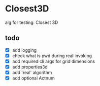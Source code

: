 # Closest3D
alg for testing: Closest 3D

## todo
- [X] add logging
- [X] check what is pwd during real invoking
- [X] add required cli args for grid dimensions
- [X] add properties3d
- [X] add 'real' algorithm
- [X] add optional Actnum
